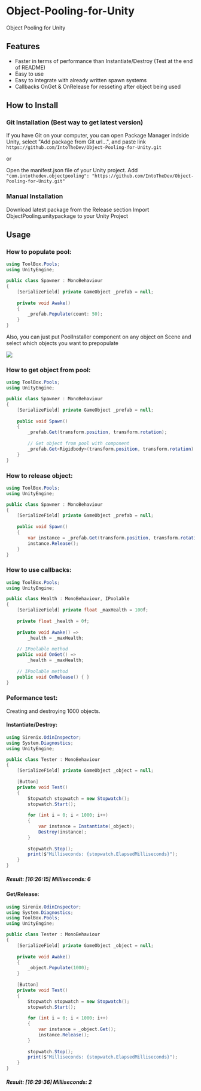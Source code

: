 # Object-Pooling-for-Unity
Object Pooling for Unity

## Features
- Faster in terms of performance than Instantiate/Destroy (Test at the end of README)
- Easy to use
- Easy to integrate with already written spawn systems
- Callbacks OnGet & OnRelease for resseting after object being used

## How to Install
### Git Installation (Best way to get latest version)

If you have Git on your computer, you can open Package Manager indside Unity, select "Add package from Git url...", and paste link ```https://github.com/IntoTheDev/Object-Pooling-for-Unity.git```

or

Open the manifest.json file of your Unity project.
Add ```"com.intothedev.objectpooling": "https://github.com/IntoTheDev/Object-Pooling-for-Unity.git"```

### Manual Installation
Download latest package from the Release section
Import ObjectPooling.unitypackage to your Unity Project

## Usage
### How to populate pool:
```csharp
using ToolBox.Pools;
using UnityEngine;

public class Spawner : MonoBehaviour
{
	[SerializeField] private GameObject _prefab = null;
	
	private void Awake()
	{
		_prefab.Populate(count: 50);
	}
}
```

Also, you can just put PoolInstaller component on any object on Scene and select which objects you want to prepopulate

![](https://i.imgur.com/gnyZ0RQ.png)

### How to get object from pool:
```csharp
using ToolBox.Pools;
using UnityEngine;

public class Spawner : MonoBehaviour
{
	[SerializeField] private GameObject _prefab = null;
	
	public void Spawn()
	{
		_prefab.Get(transform.position, transform.rotation);
		
		// Get object from pool with component
		_prefab.Get<Rigidbody>(transform.position, transform.rotation).isKinematic = true;
	}
}
```

### How to release object:
```csharp
using ToolBox.Pools;
using UnityEngine;

public class Spawner : MonoBehaviour
{
	[SerializeField] private GameObject _prefab = null;
	
	public void Spawn()
	{
		var instance = _prefab.Get(transform.position, transform.rotation);
		instance.Release();
	}
}
```

### How to use callbacks:
```csharp
using ToolBox.Pools;
using UnityEngine;

public class Health : MonoBehaviour, IPoolable
{
	[SerializeField] private float _maxHealth = 100f;
	
	private float _health = 0f;
	
	private void Awake() =>
		_health = _maxHealth;
		
	// IPoolable method
	public void OnGet() =>
		_health = _maxHealth;
		
	// IPoolable method
	public void OnRelease() { }
}
```

### Peformance test:
Creating and destroying 1000 objects.

#### Instantiate/Destroy:

```csharp
using Sirenix.OdinInspector;
using System.Diagnostics;
using UnityEngine;

public class Tester : MonoBehaviour
{
	[SerializeField] private GameObject _object = null;
	
	[Button]
	private void Test()
	{
		Stopwatch stopwatch = new Stopwatch();
		stopwatch.Start();
		
		for (int i = 0; i < 1000; i++)
		{
			var instance = Instantiate(_object);
			Destroy(instance);
		}
		
		stopwatch.Stop();
		print($"Milliseconds: {stopwatch.ElapsedMilliseconds}");
	}
}
```
##### Result: [16:26:15] Milliseconds: 6

#### Get/Release:

```csharp
using Sirenix.OdinInspector;
using System.Diagnostics;
using ToolBox.Pools;
using UnityEngine;

public class Tester : MonoBehaviour
{
	[SerializeField] private GameObject _object = null;
	
	private void Awake()
	{
		_object.Populate(1000);
	}
	
	[Button]
	private void Test()
	{
		Stopwatch stopwatch = new Stopwatch();
		stopwatch.Start();
		
		for (int i = 0; i < 1000; i++)
		{
			var instance = _object.Get();
			instance.Release();
		}
		
		stopwatch.Stop();
		print($"Milliseconds: {stopwatch.ElapsedMilliseconds}");
	}
}
```
##### Result: [16:29:36] Milliseconds: 2

